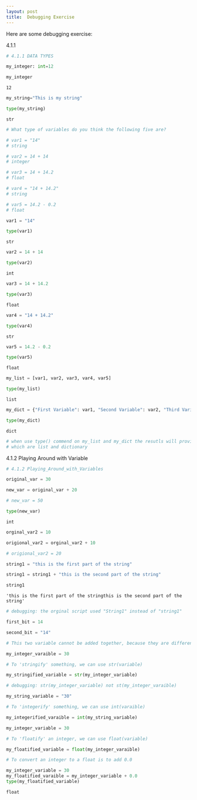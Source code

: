 ```yaml
---
layout: post
title:  Debugging Exercise
---
```



Here are some debugging exercise:

4.1.1 

```python
# 4.1.1 DATA TYPES
```


```python
my_integer: int=12
```


```python
my_integer
```




    12




```python
my_string="This is my string"
```


```python
type(my_string)
```




    str




```python
# What type of variables do you think the following five are?

# var1 = "14"
# string

# var2 = 14 + 14
# integer

# var3 = 14 + 14.2
# float

# var4 = "14 + 14.2"
# string

# var5 = 14.2 - 0.2 
# float
```


```python
var1 = "14"
```


```python
type(var1)
```




    str




```python
var2 = 14 + 14
```


```python
type(var2)
```




    int




```python
var3 = 14 + 14.2
```


```python
type(var3)
```




    float




```python
var4 = "14 + 14.2"
```


```python
type(var4)
```




    str




```python
var5 = 14.2 - 0.2 
```


```python
type(var5)
```




    float




```python
my_list = [var1, var2, var3, var4, var5]
```


```python
type(my_list)
```




    list




```python
my_dict = {"First Variable": var1, "Second Variable": var2, "Third Variable": var3, "Fourth Variable": var4, "Fifth Variable": var5}
```


```python
type(my_dict)
```




    dict




```python
# when use type() commend on my_list and my_dict the resutls will provide the data type of those two varaibles
# which are list and dictionary
```


4.1.2 Playing Around with Variable


```python
# 4.1.2 Playing_Around_with_Variables
```


```python
original_var = 30
```


```python
new_var = original_var + 20
```


```python
# new_var = 50
```


```python
type(new_var)
```




    int




```python
orginal_var2 = 10
```


```python
origional_var2 = orginal_var2 + 10
```


```python
# origional_var2 = 20
```


```python
string1 = "this is the first part of the string"
```


```python
string1 = string1 + "this is the second part of the string"
```


```python
string1
```




    'this is the first part of the stringthis is the second part of the string'




```python
# debugging: the orginal script used "String1" instead of "string1"
```


```python
first_bit = 14
```


```python
second_bit = "14"
```


```python
# This two variable cannot be added together, because they are different types
```


```python
my_integer_varaible = 30
```


```python
# To 'stringify' something, we can use str(variable)

my_stringified_variable = str(my_integer_variable)
```


```python
# debugging: str(my_integer_variable) not st(my_integer_varaible)
```


```python
my_string_variable = "30"
```


```python
# To 'integerify' something, we can use int(varaible)

my_integerified_varaible = int(my_string_variable)
```


```python
my_integer_variable = 30
```


```python
# To 'floatify' an integer, we can use float(variable)

my_floatified_variable = float(my_integer_varaible)
```


```python
# To convert an integer to a float is to add 0.0

my_integer_variable = 30
my_floatified_varaible = my_integer_variable + 0.0
type(my_floatified_variable)
```




    float

